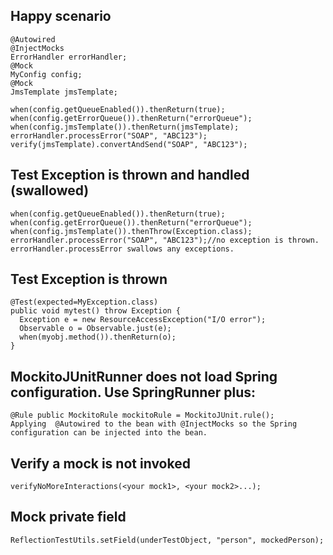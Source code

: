 ## Happy scenario
    @Autowired
    @InjectMocks
    ErrorHandler errorHandler;
    @Mock
    MyConfig config;
    @Mock
    JmsTemplate jmsTemplate;

    when(config.getQueueEnabled()).thenReturn(true);
    when(config.getErrorQueue()).thenReturn("errorQueue");
    when(config.jmsTemplate()).thenReturn(jmsTemplate);
    errorHandler.processError("SOAP", "ABC123");
    verify(jmsTemplate).convertAndSend("SOAP", "ABC123");
  
## Test Exception is thrown and handled (swallowed)
    when(config.getQueueEnabled()).thenReturn(true);
    when(config.getErrorQueue()).thenReturn("errorQueue");
    when(config.jmsTemplate()).thenThrow(Exception.class);
    errorHandler.processError("SOAP", "ABC123");//no exception is thrown. errorHandler.processError swallows any exceptions.

## Test Exception is thrown
    @Test(expected=MyException.class)
    public void mytest() throw Exception {
      Exception e = new ResourceAccessException("I/O error");
      Observable o = Observable.just(e);
      when(myobj.method()).thenReturn(o);
    }

## MockitoJUnitRunner does not load Spring configuration. Use SpringRunner plus:
    @Rule public MockitoRule mockitoRule = MockitoJUnit.rule();
    Applying  @Autowired to the bean with @InjectMocks so the Spring configuration can be injected into the bean.  

## Verify a mock is not invoked
    verifyNoMoreInteractions(<your mock1>, <your mock2>...);

## Mock private field
    ReflectionTestUtils.setField(underTestObject, "person", mockedPerson);

